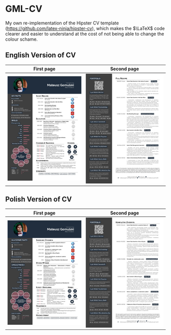 # GML-CV
My own re-implementation of the Hipster CV template (https://github.com/latex-ninja/hipster-cv), which makes the $\LaTeX$ code clearer and easier to understand at the cost of not being able to change the colour schame.

## English Version of CV

First page            |  Second page
:-------------------------:|:-------------------------:
![](/imgs/Mateusz_Gomulski_CV_page_1.jpg)  |  ![](/imgs/Mateusz_Gomulski_CV_page_2.jpg)

## Polish Version of CV

First page           |  Second page
:-------------------------:|:-------------------------:
![](/imgs/Mateusz_Gomulski_CV_PL_page_1.jpg)  |  ![](/imgs/Mateusz_Gomulski_CV_PL_page_2.jpg)
